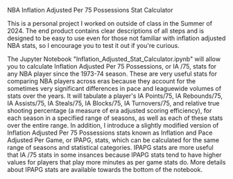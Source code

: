 NBA Inflation Adjusted Per 75 Possessions Stat Calculator

This is a personal project I worked on outside of class in the Summer of 2024. The end product contains clear descriptions of all steps and is designed to be easy to use even for those not familiar with inflation adjusted NBA stats, so I encourage you to test it out if you're curious.

The Jupyter Notebook "Inflation_Adjusted_Stat_Calculator.ipynb" will allow you to calculate Inflation Adjusted Per 75 Possessions, or IA /75, stats for any NBA player since the 1973-74 season. These are very useful stats for comparing NBA players across eras because they account for the sometimes very significant differences in pace and leaguewide volumes of stats over the years. It will tabulate a player's IA Points/75, IA Rebounds/75, IA Assists/75, IA Steals/75, IA Blocks/75, IA Turnovers/75, and relative true shooting percentage (a measure of era adjusted scoring efficiency), for each season in a specified range of seasons, as well as each of these stats over the entire range. In addition, I introduce a slightly modified version of Inflation Adjusted Per 75 Possessions stats known as Inflation and Pace Adjusted Per Game, or IPAPG, stats, which can be calculated for the same range of seasons and statistical categories. IPAPG stats are more useful that IA /75 stats in some insances because IPAPG stats tend to have higher values for players that play more minutes as per game stats do. More details about IPAPG stats are available towards the bottom of the notebook.
